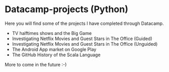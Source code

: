 # Datacamp-projects (Python)

Here you will find some of the projects I have completed through Datacamp.
- TV halftimes shows and the Big Game
- Investigating Netflix Movies and Guest Stars in The Office (Guided)
- Investigating Netflix Movies and Guest Stars in The Office (Unguided)
- The Android App market on Google Play 
- The GitHub History of the Scala Language

More to come in the future :-)

